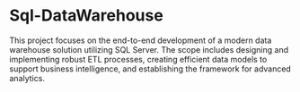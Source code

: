 # Sql-DataWarehouse
This project focuses on the end-to-end development of a modern data warehouse solution utilizing SQL Server. The scope includes designing and implementing robust ETL processes, creating efficient data models to support business intelligence, and establishing the framework for advanced analytics.
